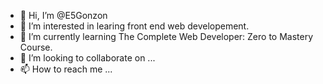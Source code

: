 - 👋 Hi, I’m @E5Gonzon
- 👀 I’m interested in learing front end web developement.
- 🌱 I’m currently learning The Complete Web Developer: Zero to Mastery Course. 
- 💞️ I’m looking to collaborate on ...
- 📫 How to reach me ...

<!---
E5Gonzon/E5Gonzon is a ✨ special ✨ repository because its `README.md` (this file) appears on your GitHub profile.
You can click the Preview link to take a look at your changes.
--->
